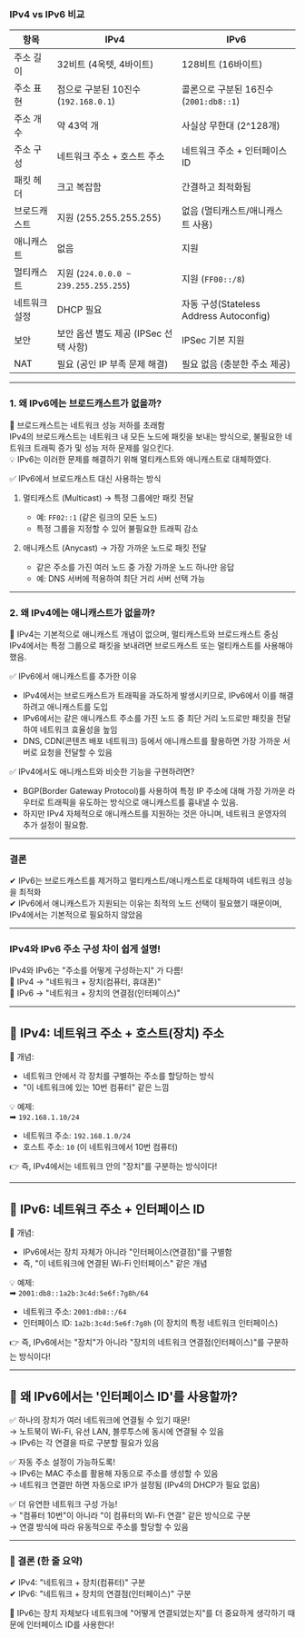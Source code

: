 ### IPv4 vs IPv6 비교  

| 항목        | IPv4                                      | IPv6                                        |
|------------|------------------------------------------|--------------------------------------------|
| 주소 길이 | 32비트 (4옥텟, 4바이트)                 | 128비트 (16바이트)                        |
| 주소 표현 | 점으로 구분된 10진수 (`192.168.0.1`)    | 콜론으로 구분된 16진수 (`2001:db8::1`)     |
| 주소 개수 | 약 43억 개                              | 사실상 무한대 (2\^128개)                  |
| 주소 구성 | 네트워크 주소 + 호스트 주소             | 네트워크 주소 + 인터페이스 ID             |
| 패킷 헤더 | 크고 복잡함                             | 간결하고 최적화됨                         |
| 브로드캐스트 | 지원 (255.255.255.255)               | 없음 (멀티캐스트/애니캐스트 사용)    |
| 애니캐스트 | 없음                                   | 지원                                      |
| 멀티캐스트 | 지원 (`224.0.0.0 ~ 239.255.255.255`) | 지원 (`FF00::/8`)                         |
| 네트워크 설정 | DHCP 필요                            | 자동 구성(Stateless Address Autoconfig)  |
| 보안 | 보안 옵션 별도 제공 (IPSec 선택 사항) | IPSec 기본 지원                           |
| NAT | 필요 (공인 IP 부족 문제 해결) | 필요 없음 (충분한 주소 제공)             |

---

### 1. 왜 IPv6에는 브로드캐스트가 없을까?  
🔹 브로드캐스트는 네트워크 성능 저하를 초래함  
IPv4의 브로드캐스트는 네트워크 내 모든 노드에 패킷을 보내는 방식으로, 불필요한 네트워크 트래픽 증가 및 성능 저하 문제를 일으킨다.  
💡 IPv6는 이러한 문제를 해결하기 위해 멀티캐스트와 애니캐스트로 대체하였다.  

✅ IPv6에서 브로드캐스트 대신 사용하는 방식  
1. 멀티캐스트 (Multicast) → 특정 그룹에만 패킷 전달  
   - 예: `FF02::1` (같은 링크의 모든 노드)  
   - 특정 그룹을 지정할 수 있어 불필요한 트래픽 감소  

2. 애니캐스트 (Anycast) → 가장 가까운 노드로 패킷 전달  
   - 같은 주소를 가진 여러 노드 중 가장 가까운 노드 하나만 응답  
   - 예: DNS 서버에 적용하여 최단 거리 서버 선택 가능  

---

### 2. 왜 IPv4에는 애니캐스트가 없을까?  
🔹 IPv4는 기본적으로 애니캐스트 개념이 없으며, 멀티캐스트와 브로드캐스트 중심  
IPv4에서는 특정 그룹으로 패킷을 보내려면 브로드캐스트 또는 멀티캐스트를 사용해야 했음.  

✅ IPv6에서 애니캐스트를 추가한 이유  
- IPv4에서는 브로드캐스트가 트래픽을 과도하게 발생시키므로, IPv6에서 이를 해결하려고 애니캐스트를 도입  
- IPv6에서는 같은 애니캐스트 주소를 가진 노드 중 최단 거리 노드로만 패킷을 전달하여 네트워크 효율성을 높임  
- DNS, CDN(콘텐츠 배포 네트워크) 등에서 애니캐스트를 활용하면 가장 가까운 서버로 요청을 전달할 수 있음  

✅ IPv4에서도 애니캐스트와 비슷한 기능을 구현하려면?  
- BGP(Border Gateway Protocol)를 사용하여 특정 IP 주소에 대해 가장 가까운 라우터로 트래픽을 유도하는 방식으로 애니캐스트를 흉내낼 수 있음.  
- 하지만 IPv4 자체적으로 애니캐스트를 지원하는 것은 아니며, 네트워크 운영자의 추가 설정이 필요함.  

---

### 결론  
✔ IPv6는 브로드캐스트를 제거하고 멀티캐스트/애니캐스트로 대체하여 네트워크 성능을 최적화  
✔ IPv6에서 애니캐스트가 지원되는 이유는 최적의 노드 선택이 필요했기 때문이며, IPv4에서는 기본적으로 필요하지 않았음

---

### IPv4와 IPv6 주소 구성 차이 쉽게 설명!  

IPv4와 IPv6는 "주소를 어떻게 구성하는지" 가 다름!  
🔹 IPv4 → "네트워크 + 장치(컴퓨터, 휴대폰)"  
🔹 IPv6 → "네트워크 + 장치의 연결점(인터페이스)"  

---

## 🔹 IPv4: 네트워크 주소 + 호스트(장치) 주소
📌 개념:  
- 네트워크 안에서 각 장치를 구별하는 주소를 할당하는 방식  
- "이 네트워크에 있는 10번 컴퓨터" 같은 느낌  

💡 예제:  
➡ `192.168.1.10/24`  
- 네트워크 주소: `192.168.1.0/24`  
- 호스트 주소: `10` (이 네트워크에서 10번 컴퓨터)  

👉 즉, IPv4에서는 네트워크 안의 "장치"를 구분하는 방식이다!  

---

## 🔹 IPv6: 네트워크 주소 + 인터페이스 ID
📌 개념:  
- IPv6에서는 장치 자체가 아니라 "인터페이스(연결점)"를 구별함  
- 즉, "이 네트워크에 연결된 Wi-Fi 인터페이스" 같은 개념  

💡 예제:  
➡ `2001:db8::1a2b:3c4d:5e6f:7g8h/64`  
- 네트워크 주소: `2001:db8::/64`  
- 인터페이스 ID: `1a2b:3c4d:5e6f:7g8h` (이 장치의 특정 네트워크 인터페이스)  

👉 즉, IPv6에서는 "장치"가 아니라 "장치의 네트워크 연결점(인터페이스)"를 구분하는 방식이다!  

---

## 🤔 왜 IPv6에서는 '인터페이스 ID'를 사용할까?  
✅ 하나의 장치가 여러 네트워크에 연결될 수 있기 때문!  
→ 노트북이 Wi-Fi, 유선 LAN, 블루투스에 동시에 연결될 수 있음  
→ IPv6는 각 연결을 따로 구분할 필요가 있음  

✅ 자동 주소 설정이 가능하도록!  
→ IPv6는 MAC 주소를 활용해 자동으로 주소를 생성할 수 있음  
→ 네트워크 연결만 하면 자동으로 IP가 설정됨 (IPv4의 DHCP가 필요 없음)  

✅ 더 유연한 네트워크 구성 가능!  
→ "컴퓨터 10번"이 아니라 "이 컴퓨터의 Wi-Fi 연결" 같은 방식으로 구분  
→ 연결 방식에 따라 유동적으로 주소를 할당할 수 있음  

---

### 📌 결론 (한 줄 요약)
✔ IPv4: "네트워크 + 장치(컴퓨터)" 구분  
✔ IPv6: "네트워크 + 장치의 연결점(인터페이스)" 구분  

🚀 IPv6는 장치 자체보다 네트워크에 "어떻게 연결되었는지"를 더 중요하게 생각하기 때문에 인터페이스 ID를 사용한다!
